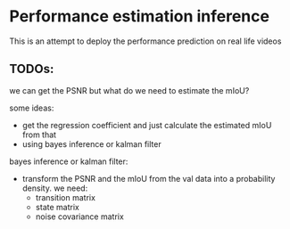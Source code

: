
<h1>Performance estimation inference</h1>
<p>This is an attempt to deploy the performance prediction on real life videos</p>
<h2>TODOs:</h2>
<p>
we can get the PSNR but what do we need to estimate the mIoU?

some ideas:
<ul>
    <li>
        get the regression coefficient and just calculate the estimated mIoU from that
    </li>
    <li>
        using bayes inference or kalman filter
    </li>
</ul>

bayes inference or kalman filter:
<ul>
    <li>
        transform the PSNR and the mIoU from the val data into a probability density. we need:
        <ul>
            <li>transition matrix</li>
            <li>state matrix</li>
            <li>noise covariance matrix</li>
        </ul>
    </li>
</ul>
</p>